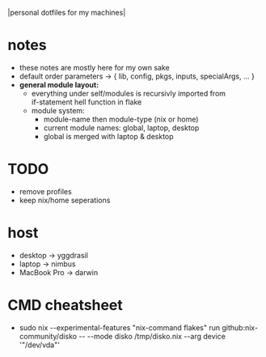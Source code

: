 |personal dotfiles for my machines|

# **notes**

- these notes are mostly here for my own sake
- default order parameters -> { lib, config, pkgs, inputs, specialArgs, ... }
- **general module layout:**
  - everything under self/modules is recursivly imported from  
    if-statement hell function in flake
  - module system:
    - module-name then module-type (nix or home)
    - current module names: global, laptop, desktop
    - global is merged with laptop & desktop

# **TODO**

- remove profiles
- keep nix/home seperations

# **host**

- desktop -> yggdrasil
- laptop -> nimbus
- MacBook Pro -> darwin

# **CMD cheatsheet**

- sudo nix --experimental-features "nix-command flakes" run github:nix-community/disko -- --mode disko /tmp/disko.nix --arg device '"/dev/vda"'
